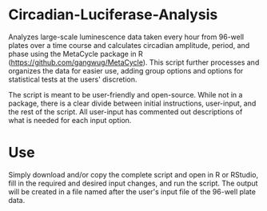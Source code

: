 # Circadian-Luciferase-Analysis
Analyzes large-scale luminescence data taken every hour from 96-well plates over a time course and calculates circadian amplitude, period, and phase using the MetaCycle package in R (https://github.com/gangwug/MetaCycle). This script further processes and organizes the data for easier use, adding group options and options for statistical tests at the users' discretion. 

The script is meant to be user-friendly and open-source. While not in a package, there is a clear divide between initial instructions, user-input, and the rest of the script. All user-input has commented out descriptions of what is needed for each input option. 

# Use
Simply download and/or copy the complete script and open in R or RStudio, fill in the required and desired input changes, and run the script. The output will be created in a file named after the user's input file of the 96-well plate data. 
